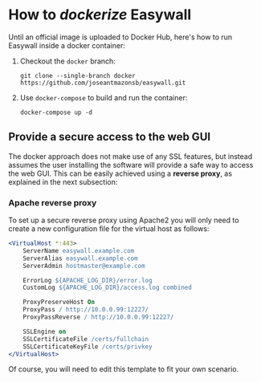 # How to *dockerize* Easywall

Until an official image is uploaded to Docker Hub, here's how to run Easywall inside a docker container:

1. Checkout the `docker` branch:
    ```
    git clone --single-branch docker https://github.com/joseantmazonsb/easywall.git
    ```
2. Use `docker-compose` to build and run the container:
    ```
    docker-compose up -d
    ```

## Provide a secure access to the web GUI

The docker approach does not make use of any SSL features, but instead assumes the user installing the software will provide a safe way to access the web GUI. This can be easily achieved using a **reverse proxy**, as explained in the next subsection:

### Apache reverse proxy

To set up a secure reverse proxy using Apache2 you will only need to create a new configuration file for the virtual host as follows:

```apache
<VirtualHost *:443>
	ServerName easywall.example.com
	ServerAlias easywall.example.com
	ServerAdmin hostmaster@example.com

	ErrorLog ${APACHE_LOG_DIR}/error.log
	CustomLog ${APACHE_LOG_DIR}/access.log combined

	ProxyPreserveHost On
	ProxyPass / http://10.0.0.99:12227/
	ProxyPassReverse / http://10.0.0.99:12227/

	SSLEngine on
	SSLCertificateFile /certs/fullchain
	SSLCertificateKeyFile /certs/privkey
</VirtualHost>
```

Of course, you will need to edit this template to fit your own scenario.